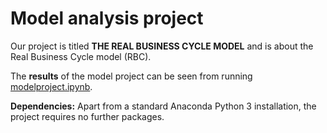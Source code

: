 # Model analysis project

Our project is titled **THE REAL BUSINESS CYCLE MODEL** and is about the Real Business Cycle model (RBC).

The **results** of the model project can be seen from running [modelproject.ipynb](modelproject.ipynb).

**Dependencies:** Apart from a standard Anaconda Python 3 installation, the project requires no further packages.
